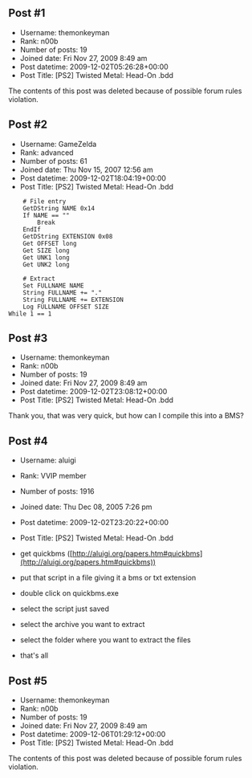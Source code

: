 ## Post #1
- Username: themonkeyman
- Rank: n00b
- Number of posts: 19
- Joined date: Fri Nov 27, 2009 8:49 am
- Post datetime: 2009-12-02T05:26:28+00:00
- Post Title: [PS2] Twisted Metal: Head-On .bdd

The contents of this post was deleted because of possible forum rules violation.
## Post #2
- Username: GameZelda
- Rank: advanced
- Number of posts: 61
- Joined date: Thu Nov 15, 2007 12:56 am
- Post datetime: 2009-12-02T18:04:19+00:00
- Post Title: [PS2] Twisted Metal: Head-On .bdd

```
	# File entry
	GetDString NAME 0x14
	If NAME == ""
		Break
	EndIf
	GetDString EXTENSION 0x08
	Get OFFSET long
	Get SIZE long
	Get UNK1 long
	Get UNK2 long

	# Extract
	Set FULLNAME NAME
	String FULLNAME += "."
	String FULLNAME += EXTENSION
	Log FULLNAME OFFSET SIZE
While 1 == 1

```
## Post #3
- Username: themonkeyman
- Rank: n00b
- Number of posts: 19
- Joined date: Fri Nov 27, 2009 8:49 am
- Post datetime: 2009-12-02T23:08:12+00:00
- Post Title: [PS2] Twisted Metal: Head-On .bdd

Thank you, that was very quick, but how can I compile this into a BMS?
## Post #4
- Username: aluigi
- Rank: VVIP member
- Number of posts: 1916
- Joined date: Thu Dec 08, 2005 7:26 pm
- Post datetime: 2009-12-02T23:20:22+00:00
- Post Title: [PS2] Twisted Metal: Head-On .bdd

- get quickbms ([http://aluigi.org/papers.htm#quickbms](http://aluigi.org/papers.htm#quickbms))
- put that script in a file giving it a bms or txt extension
- double click on quickbms.exe
- select the script just saved
- select the archive you want to extract
- select the folder where you want to extract the files
- that's all
## Post #5
- Username: themonkeyman
- Rank: n00b
- Number of posts: 19
- Joined date: Fri Nov 27, 2009 8:49 am
- Post datetime: 2009-12-06T01:29:12+00:00
- Post Title: [PS2] Twisted Metal: Head-On .bdd

The contents of this post was deleted because of possible forum rules violation.
